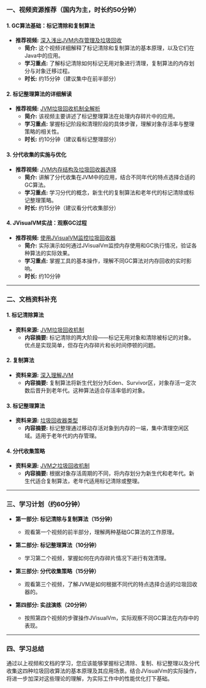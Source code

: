 
### **一、视频资源推荐（国内为主，时长约50分钟）**

#### 1. **GC算法基础：标记清除和复制算法**
   - **推荐视频:** [深入浅出JVM内存管理及垃圾回收](https://www.bilibili.com/video/BV1XY411C7Zj)
     - **简介:** 这个视频详细解释了标记清除和复制算法的基本原理，以及它们在Java中的应用。
     - **学习重点:** 了解标记清除如何标记无用对象进行清理，复制算法的内存划分与对象迁移过程。
     - **时长:** 约15分钟（建议集中在前半部分）

#### 2. **标记整理算法的详细解读**
   - **推荐视频:** [JVM垃圾回收机制全解析](https://www.bilibili.com/video/BV1K7411T79C)
     - **简介:** 该视频主要讲述了标记整理算法在处理内存碎片中的应用。
     - **学习重点:** 掌握标记阶段和清理阶段的具体步骤，理解对象存活率与整理策略的相关性。
     - **时长:** 约10分钟（建议看标记整理部分）

#### 3. **分代收集的实施与优化**
   - **推荐视频:** [JVM内存结构及垃圾回收器选择](https://www.bilibili.com/video/BV1Yz411L7hV)
     - **简介:** 讲解了分代收集在JVM中的应用，结合不同年代的特点选择合适的GC算法。
     - **学习重点:** 学习分代的概念，新生代的复制算法和老年代的标记清除或标记整理策略。
     - **时长:** 约15分钟（建议看分代收集部分）

#### 4. **JVisualVM实战：观察GC过程**
   - **推荐视频:** [使用JVisualVM监控垃圾回收器](https://www.bilibili.com/video/BV1Wz411G7T9)
     - **简介:** 实际演示如何通过JVisualVm监控内存使用和GC执行情况，验证各种算法的实际效果。
     - **学习重点:** 掌握工具的基本操作，理解不同GC算法对内存回收的实时影响。
     - **时长:** 约10分钟

---

### **二、文档资料补充**

#### 1. **标记清除算法**
   - **资料来源:** [JVM垃圾回收机制](http://freetopia.net/blog/2017/06/jvm-garbage-collector/)
     - **内容摘要:** 标记清除的两大阶段——标记无用对象和清除被标记的对象。优点是实现简单，但存在内存碎片和长时间停顿的问题。

#### 2. **复制算法**
   - **资料来源:** [深入理解JVM](https://www.jianshu.com/p/dba4049316b5)
     - **内容摘要:** 复制算法将新生代划分为Eden、Survivor区，对象存活一定次数后晋升到老年代。这种算法适合存活率低的对象。

#### 3. **标记整理算法**
   - **资料来源:** [垃圾回收器类型](https://www.cnblogs.com/wangyiyun/p/9745126.html)
     - **内容摘要:** 标记整理通过移动存活对象到内存的一端，集中清理空闲区域。适用于老年代的内存管理。

#### 4. **分代收集策略**
   - **资料来源:** [JVM之垃圾回收机制](https://www.jianshu.com/p/7b1f0ab2829e)
     - **内容摘要:** 根据对象存活周期的不同，将内存划分为新生代和老年代。新生代适合复制算法，老年代适用标记清除或整理。

---

### **三、学习计划（约60分钟）**

- **第一部分: 标记清除与复制算法（15分钟）**
  - 观看第一个视频的前半部分，理解两种基础GC算法的工作原理。

- **第二部分: 标记整理算法（10分钟）** 
  - 学习第二个视频，掌握如何在内存碎片情况下进行有效清理。

- **第三部分: 分代收集策略（15分钟）**
  - 观看第三个视频，了解JVM是如何根据不同代的特点选择合适的垃圾回收器的。

- **第四部分: 实战演练（20分钟）** 
  - 按照第四个视频的步骤操作JVisualVm，实际观察不同GC算法在内存中的表现。

---

### **四、学习总结**

通过以上视频和文档的学习，您应该能够掌握标记清除、复制、标记整理以及分代收集这四种垃圾回收算法的基本原理及其应用场景。结合JVisualVm的实际操作，将进一步加深对这些理论的理解，为实际工作中的性能优化打下基础。